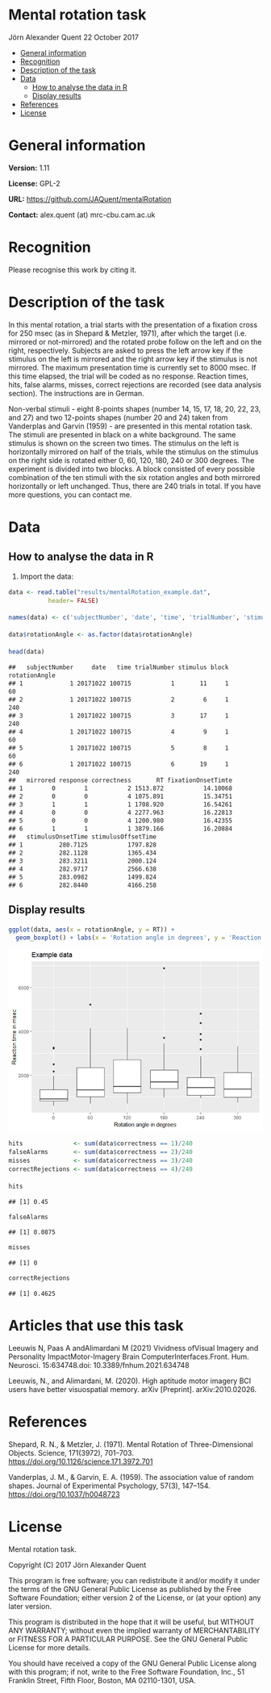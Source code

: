 Mental rotation task
================
Jörn Alexander Quent
22 October 2017

-   [General information](#general-information)
-   [Recognition](#recognition)
-   [Description of the task](#description-of-the-task)
-   [Data](#data)
    -   [How to analyse the data in R](#how-to-analyse-the-data-in-r)
    -   [Display results](#display-results)
-   [References](#references)
-   [License](#license)

General information
===================

**Version:** 1.11

**License:** GPL-2

**URL:** <https://github.com/JAQuent/mentalRotation>

**Contact:** alex.quent (at) mrc-cbu.cam.ac.uk

Recognition
===========

Please recognise this work by citing it.

Description of the task
=======================

In this mental rotation, a trial starts with the presentation of a fixation cross for 250 msec (as in Shepard & Metzler, 1971), after which the target (i.e. mirrored or not-mirrored) and the rotated probe follow on the left and on the right, respectively. Subjects are asked to press the left arrow key if the stimulus on the left is mirrored and the right arrow key if the stimulus is not mirrored. The maximum presentation time is currently set to 8000 msec. If this time elapsed, the trial will be coded as no response. Reaction times, hits, false alarms, misses, correct rejections are recorded (see data analysis section). The instructions are in German.

Non-verbal stimuli - eight 8-points shapes (number 14, 15, 17, 18, 20, 22, 23, and 27) and two 12-points shapes (number 20 and 24) taken from Vanderplas and Garvin (1959) - are presented in this mental rotation task. The stimuli are presented in black on a white background. The same stimulus is shown on the screen two times. The stimulus on the left is horizontally mirrored on half of the trials, while the stimulus on the stimulus on the right side is rotated either 0, 60, 120, 180, 240 or 300 degrees. The experiment is divided into two blocks. A block consisted of every possible combination of the ten stimuli with the six rotation angles and both mirrored horizontally or left unchanged. Thus, there are 240 trials in total. If you have more questions, you can contact me.

Data
====

How to analyse the data in R
----------------------------

1.  Import the data:

``` r
data <- read.table("results/mentalRotation_example.dat", 
           header= FALSE)

names(data) <- c('subjectNumber', 'date', 'time', 'trialNumber', 'stimulus', 'block', 'rotationAngle', 'mirrored', 'response', 'correctness', 'RT', 'fixationOnsetTimte','stimulusOnsetTime', 'stimulusOffsetTime')

data$rotationAngle <- as.factor(data$rotationAngle)

head(data)
```

    ##   subjectNumber     date   time trialNumber stimulus block rotationAngle
    ## 1             1 20171022 100715           1       11     1            60
    ## 2             1 20171022 100715           2        6     1           240
    ## 3             1 20171022 100715           3       17     1           240
    ## 4             1 20171022 100715           4        9     1            60
    ## 5             1 20171022 100715           5        8     1            60
    ## 6             1 20171022 100715           6       19     1           240
    ##   mirrored response correctness       RT fixationOnsetTimte
    ## 1        0        1           2 1513.872           14.10068
    ## 2        0        0           4 1075.891           15.34751
    ## 3        1        1           1 1708.920           16.54261
    ## 4        0        0           4 2277.963           16.22813
    ## 5        0        0           4 1200.980           16.42355
    ## 6        1        1           1 3879.166           16.20884
    ##   stimulusOnsetTime stimulusOffsetTime
    ## 1          280.7125           1797.828
    ## 2          282.1128           1365.434
    ## 3          283.3211           2000.124
    ## 4          282.9717           2566.638
    ## 5          283.0982           1499.824
    ## 6          282.8440           4166.258

Display results
---------------

``` r
ggplot(data, aes(x = rotationAngle, y = RT)) + 
  geom_boxplot() + labs(x = 'Rotation angle in degrees', y = 'Reaction time in msec', title = 'Example data')
```

![](README_files/figure-markdown_github/unnamed-chunk-2-1.png)

``` r
hits              <- sum(data$correctness == 1)/240
falseAlarms       <- sum(data$correctness == 2)/240
misses            <- sum(data$correctness == 3)/240
correctRejections <- sum(data$correctness == 4)/240

hits
```

    ## [1] 0.45

``` r
falseAlarms
```

    ## [1] 0.0875

``` r
misses
```

    ## [1] 0

``` r
correctRejections
```

    ## [1] 0.4625
    
Articles that use this task
===========================
Leeuwis N, Paas A andAlimardani M (2021) Vividness ofVisual Imagery and Personality ImpactMotor-Imagery Brain ComputerInterfaces.Front. Hum. Neurosci. 15:634748.doi: 10.3389/fnhum.2021.634748

Leeuwis, N., and Alimardani, M. (2020). High aptitude motor imagery BCI users have better visuospatial memory. arXiv [Preprint]. arXiv:2010.02026.

References
==========

Shepard, R. N., & Metzler, J. (1971). Mental Rotation of Three-Dimensional Objects. Science, 171(3972), 701–703. https://doi.org/10.1126/science.171.3972.701

Vanderplas, J. M., & Garvin, E. A. (1959). The association value of random shapes. Journal of Experimental Psychology, 57(3), 147–154. https://doi.org/10.1037/h0048723

License
=======

Mental rotation task.

Copyright (C) 2017 Jörn Alexander Quent

This program is free software; you can redistribute it and/or modify it under the terms of the GNU General Public License as published by the Free Software Foundation; either version 2 of the License, or (at your option) any later version.

This program is distributed in the hope that it will be useful, but WITHOUT ANY WARRANTY; without even the implied warranty of MERCHANTABILITY or FITNESS FOR A PARTICULAR PURPOSE. See the GNU General Public License for more details.

You should have received a copy of the GNU General Public License along with this program; if not, write to the Free Software Foundation, Inc., 51 Franklin Street, Fifth Floor, Boston, MA 02110-1301, USA.
